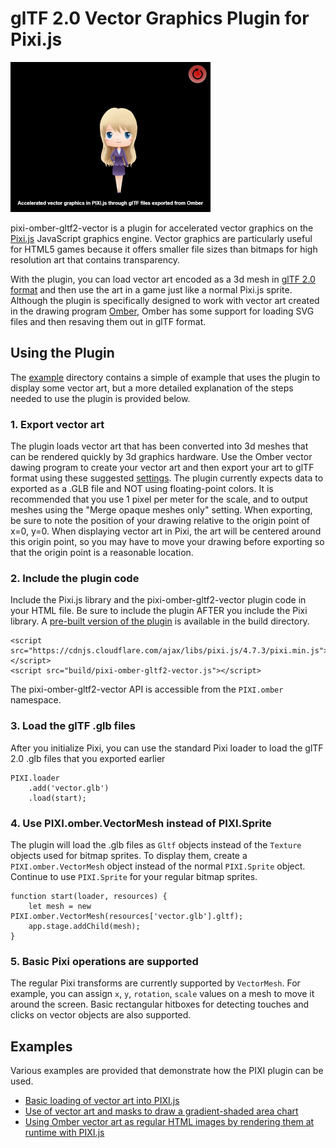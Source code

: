 # glTF 2.0 Vector Graphics Plugin for Pixi.js

<img alt="Screenshot of vector art used in Omber" src="docs/imgs/screenshot.jpg" width="320">

pixi-omber-gltf2-vector is a plugin for accelerated vector graphics on the [Pixi.js](http://www.pixijs.com) JavaScript graphics engine. Vector graphics are particularly useful for HTML5 games because it offers smaller file sizes than bitmaps for high resolution art that contains transparency. 

With the plugin, you can load vector art encoded as a 3d mesh in [glTF 2.0 format](https://www.khronos.org/gltf/) and then use the art in a game just like a normal Pixi.js sprite. Although the plugin is specifically designed to work with vector art created in the drawing program [Omber](https://www.wobastic.com/omber/), Omber has some support for loading SVG files and then resaving them out in glTF format.

## Using the Plugin

The [example](example/) directory contains a simple of example that uses the plugin to display some vector art, but a more detailed explanation of the steps needed to use the plugin is provided below.

### 1. Export vector art

The plugin loads vector art that has been converted into 3d meshes that can be rendered quickly by 3d graphics hardware. Use the Omber vector dawing program to create your vector art and then export your art to glTF format using these suggested [settings](https://www.wobastic.com/omber/help/gltf.html). The plugin currently expects data to exported as a .GLB file and NOT using floating-point colors. It is recommended that you use 1 pixel per meter for the scale, and to output meshes using the "Merge opaque meshes only" setting. When exporting, be sure to note the position of your drawing relative to the origin point of x=0, y=0. When displaying vector art in Pixi, the art will be centered around this origin point, so you may have to move your drawing before exporting so that the origin point is a reasonable location. 

### 2. Include the plugin code

Include the Pixi.js library and the pixi-omber-gltf2-vector plugin code in your HTML file. Be sure to include the plugin AFTER you include the Pixi library. A [pre-built version of the plugin](build/pixi-omber-gltf2-vector.js) is available in the build directory.

```
<script src="https://cdnjs.cloudflare.com/ajax/libs/pixi.js/4.7.3/pixi.min.js"></script>
<script src="build/pixi-omber-gltf2-vector.js"></script>
```

The pixi-omber-gltf2-vector API is accessible from the `PIXI.omber` namespace.

### 3. Load the glTF .glb files

After you initialize Pixi, you can use the standard Pixi loader to load the glTF 2.0 .glb files that you exported earlier

```
PIXI.loader
	.add('vector.glb')
	.load(start);
```

### 4. Use PIXI.omber.VectorMesh instead of PIXI.Sprite

The plugin will load the .glb files as `Gltf` objects instead of the `Texture` objects used for bitmap sprites. To display them, create a `PIXI.omber.VectorMesh` object instead of the normal `PIXI.Sprite` object. Continue to use `PIXI.Sprite` for your regular bitmap sprites. 

```
function start(loader, resources) {
	let mesh = new PIXI.omber.VectorMesh(resources['vector.glb'].gltf);
	app.stage.addChild(mesh);
}
```

### 5. Basic Pixi operations are supported

The regular Pixi transforms are currently supported by `VectorMesh`. For example, you can assign `x`, `y`, `rotation`, `scale` values on a mesh to move it around the screen. Basic rectangular hitboxes for detecting touches and clicks on vector objects are also supported.



## Examples

Various examples are provided that demonstrate how the PIXI plugin can be used.

- [Basic loading of vector art into PIXI.js](example/example.html)
- [Use of vector art and masks to draw a gradient-shaded area chart](example/mask_example.html)
- [Using Omber vector art as regular HTML images by rendering them at runtime with PIXI.js](example/html_img_example.html)

